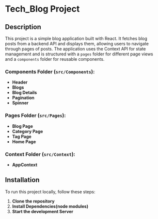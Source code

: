 # Tech_Blog Project

## Description
This project is a simple blog application built with React. It fetches blog posts from a backend API and displays them, allowing users to navigate through pages of posts. The application uses the Context API for state management and is structured with a `pages` folder for different page views and a `components` folder for reusable components.

### Components Folder (`src/Components`):
- **Header**
- **Blogs**
- **Blog Details**
- **Pagination**
- **Spinner**

### Pages Folder (`src/Pages`):
- **Blog Page**
- **Category Page**
- **Tag Page**
- **Home Page**

### Context Folder (`src/Context`):
- **AppContext**

## Installation

To run this project locally, follow these steps:

1. **Clone the repository**
2. **Install Dependencies(node modules)**
3. **Start the development Server**
